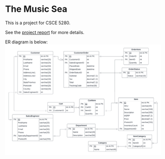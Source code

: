 # The Music Sea
This is a project for CSCE 5280. 

See the [project report](https://github.com/danwaters/the_music_sea/blob/main/Dan%20Waters%20-%20CSCE%205350.002%20Final%20Report.pdf) for more details. 

ER diagram is below: 
![ER diagram](https://github.com/danwaters/the_music_sea/blob/main/Dan%20Waters%20-%20The%20Music%20Sea%20-%20Final.png)
